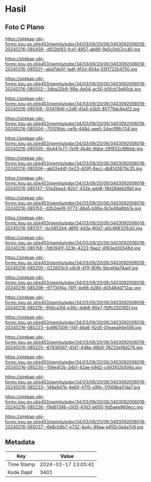 # Hasil

## Foto C Plano

https://sirekap-obj-formc.kpu.go.id/e453/pemilu/pdpr/34/03/09/20/06/3403092006018-20240216-085459--d512bf83-fce1-4857-ab89-9a5c0eb7cc40.jpg

https://sirekap-obj-formc.kpu.go.id/e453/pemilu/pdpr/34/03/09/20/06/3403092006018-20240216-085501--abd7de5f-1adf-4f2d-854a-55f1722b4750.jpg

https://sirekap-obj-formc.kpu.go.id/e453/pemilu/pdpr/34/03/09/20/06/3403092006018-20240216-085502--3dba32b9-1f8a-4e04-ac50-b5fcb13e80cb.jpg

https://sirekap-obj-formc.kpu.go.id/e453/pemilu/pdpr/34/03/09/20/06/3403092006018-20240216-085108--0341164f-c2d8-41a5-b5b5-85779dc6e412.jpg

https://sirekap-obj-formc.kpu.go.id/e453/pemilu/pdpr/34/03/09/20/06/3403092006018-20240216-085504--751016dc-cefb-448d-aee5-24ecff8fc134.jpg

https://sirekap-obj-formc.kpu.go.id/e453/pemilu/pdpr/34/03/09/20/06/3403092006018-20240216-085505--6b447e77-7b19-4b4b-9bbe-28f932c89bbb.jpg

https://sirekap-obj-formc.kpu.go.id/e453/pemilu/pdpr/34/03/09/20/06/3403092006018-20240216-085506--ab02e44f-0e23-4091-8acc-db81d3679c35.jpg

https://sirekap-obj-formc.kpu.go.id/e453/pemilu/pdpr/34/03/09/20/06/3403092006018-20240216-085147--01a2bea3-82b7-432e-add8-18d28deb26bf.jpg

https://sirekap-obj-formc.kpu.go.id/e453/pemilu/pdpr/34/03/09/20/06/3403092006018-20240216-085153--d2b2ee19-0772-46a5-b98a-9c1e49a6bb7e.jpg

https://sirekap-obj-formc.kpu.go.id/e453/pemilu/pdpr/34/03/09/20/06/3403092006018-20240216-085157--bc0852b4-d6f6-4d3a-80d7-a0c466326cb1.jpg

https://sirekap-obj-formc.kpu.go.id/e453/pemilu/pdpr/34/03/09/20/06/3403092006018-20240216-085158--7db1941f-323b-4223-9ae2-4f83ed30548d.jpg

https://sirekap-obj-formc.kpu.go.id/e453/pemilu/pdpr/34/03/09/20/06/3403092006018-20240216-085200--022603c5-c8c8-411f-80fb-5bcefda74aef.jpg

https://sirekap-obj-formc.kpu.go.id/e453/pemilu/pdpr/34/03/09/20/06/3403092006018-20240216-085208--97730f4a-74f1-4e66-b280-d0548dd712ac.jpg

https://sirekap-obj-formc.kpu.go.id/e453/pemilu/pdpr/34/03/09/20/06/3403092006018-20240216-085219--958ca3f4-e36c-4db6-90e7-fbffc250165f.jpg

https://sirekap-obj-formc.kpu.go.id/e453/pemilu/pdpr/34/03/09/20/06/3403092006018-20240216-085223--bd967006-114f-46a6-92d5-01eaea94e556.jpg

https://sirekap-obj-formc.kpu.go.id/e453/pemilu/pdpr/34/03/09/20/06/3403092006018-20240216-085225--87836567-41d7-448a-98b9-78232ef8d276.jpg

https://sirekap-obj-formc.kpu.go.id/e453/pemilu/pdpr/34/03/09/20/06/3403092006018-20240216-085230--158e4f2b-34b1-42ae-b8d2-c493f02b508a.jpg

https://sirekap-obj-formc.kpu.go.id/e453/pemilu/pdpr/34/03/09/20/06/3403092006018-20240216-085233--148a6d7b-4e69-47f5-a99c-5f569ba51da7.jpg

https://sirekap-obj-formc.kpu.go.id/e453/pemilu/pdpr/34/03/09/20/06/3403092006018-20240216-085236--f9d61388-c005-47d3-b600-9d5aee960ecc.jpg

https://sirekap-obj-formc.kpu.go.id/e453/pemilu/pdpr/34/03/09/20/06/3403092006018-20240216-085037--6b6cb8b7-e732-4a4c-86aa-e455c0a4a7c6.jpg


## Metadata

| Key        | Value               |
| ---------- | ------------------- |
| Time Stamp | 2024-02-17 13:05:41 |
| Kode Dapil | 3401                |



